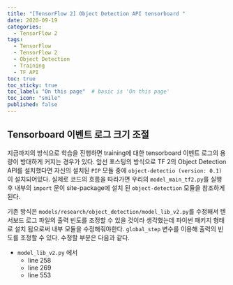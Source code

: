 ```yaml
---
title: "[TensorFlow 2] Object Detection API tensorboard "
date: 2020-09-19
categories:
  - TensorFlow 2
tags:
  - TensorFlow
  - TensorFlow 2
  - Object Detection
  - Training
  - TF API
toc: true
toc_sticky: true
toc_label: "On this page"  # basic is 'On this page'
toc_icon: "smile"
published: false
---
```


## Tensorboard 이벤트 로그 크기 조절
지금까지의 방식으로 학습을 진행하면 training에 대한 tensorboard 이벤트 로그의 용량이 방대하게 커지는 경우가 있다. 앞선 포스팅의 방식으로 TF 2의
Object Detection API를 설치했다면 자신의 설치된 `PIP` 모듈 중에 `object-detectio (version: 0.1)`이 설치되어있다. 실제로 코드의 흐름을
따라가면 우리의 `model_main_tf2.py`를 실행 후 내부의 `import` 문이 site-package에 설치
된 `object-detection` 모듈을 참조하게 된다.

기존 방식은 `models/research/object_detection/model_lib_v2.py`를 수정해서 텐서보드 로그 파일의 출력 빈도를 조정할 수 있을 것이라 생각했는데
파이썬 패키지 형태로 설치 됨으로써 내부 모듈을 수정해줘야한다. `global_step` 변수를 이용해 출력의 빈도를 조정할 수 있다. 수정할 부분은 다음과 같다. 
- `model_lib_v2.py` 에서
  - line 258
  - line 269
  - line 553  